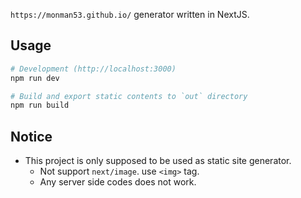 `https://monman53.github.io/` generator written in NextJS.

## Usage

```bash
# Development (http://localhost:3000)
npm run dev

# Build and export static contents to `out` directory
npm run build
```

## Notice

* This project is only supposed to be used as static site generator.
  * Not support `next/image`. use `<img>` tag.
  * Any server side codes does not work.
